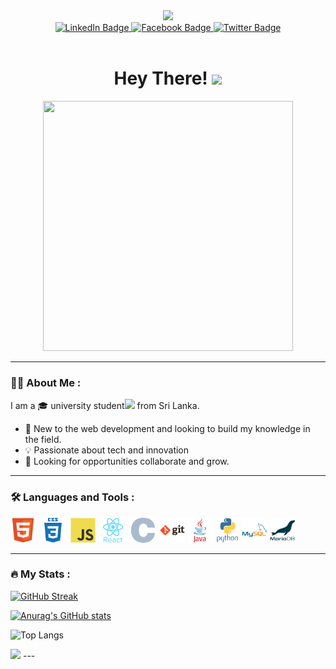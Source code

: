 <div id="header" align="center">
  <img src="https://i.giphy.com/media/v1.Y2lkPTc5MGI3NjExdG9wbG1oejhja29vdmR1OXRqeDVzOXA0eWluY281NTJmZWJobGFsNSZlcD12MV9pbnRlcm5hbF9naWZfYnlfaWQmY3Q9Zw/nFLW7PNGgN3lI68rdv/giphy.gif" width="100"/>
  
<div id="badges">
  <a href="your-linkedin-URL">
    <img src="https://img.shields.io/badge/LinkedIn-blue?style=for-the-badge&logo=linkedin&logoColor=white" alt="LinkedIn Badge"/>
  </a>
  <a href="https://www.facebook.com/profile.php?id=61556359486792&mibextid=ZbWKwL">
    <img src="https://img.shields.io/badge/Facebook-black?style=for-the-badge&logo=facebook&logoColor=%7Bwhite%7D" alt="Facebook Badge"/>
  </a>
  <a href="">
    <img src="https://img.shields.io/badge/Twitter-blue?style=for-the-badge&logo=twitter&logoColor=white" alt="Twitter Badge"/>
  </a>
</div>
<img src="https://komarev.com/ghpvc/?username=ChamodyaWijerathne&style=flat-square&color=blue" alt=""/>
  
<h1>
  Hey There!
  <img src="https://media.giphy.com/media/hvRJCLFzcasrR4ia7z/giphy.gif" width="30px"/>
</h1>



<div align="center">
  <img src=" https://media1.giphy.com/media/v1.Y2lkPTc5MGI3NjExcGl5dGZqZ2owNWtweGFldGFmbHNkbjM1amxhNzh6c3R2OHpkN2ppMiZlcD12MV9pbnRlcm5hbF9naWZfYnlfaWQmY3Q9Zw/GsxDnh135hJnHDl4e9/giphy.gif" width="400" height="400"/>
</div>

---
<div align="left">
  
### :woman_technologist: About Me :
I am a :mortar_board: university student<img src="https://media.giphy.com/media/WUlplcMpOCEmTGBtBW/giphy.gif" width="30"> from Sri Lanka.

- :seedling: New to the web development and looking to build my knowledge in the field.
- :bulb: Passionate about tech and innovation
- :rocket: Looking for opportunities collaborate and grow.
---
### :hammer_and_wrench: Languages and Tools :
  <div>
    <img src="https://github.com/devicons/devicon/blob/master/icons/html5/html5-original.svg" title="HTML5" alt="HTML" width="40" height="40"/>&nbsp;
    <img src="https://github.com/devicons/devicon/blob/master/icons/css3/css3-plain-wordmark.svg" title="CCS3" alt="CSS#" width="40" height="40"/>&nbsp;
    <img src="https://github.com/devicons/devicon/blob/master/icons/javascript/javascript-original.svg" title="JavaScript" alt="JavaScript" width="40" height="40"/>&nbsp;
    <img src="https://github.com/devicons/devicon/blob/master/icons/react/react-original-wordmark.svg" title="React" alt="React" width="40" height="40"/>&nbsp;
    <img src="https://github.com/devicons/devicon/blob/master/icons/c/c-original.svg" title="C" alt="C" width="40" height="40"/>&nbsp;
    <img src="https://github.com/devicons/devicon/blob/master/icons/git/git-original-wordmark.svg" title="Git" **alt="Git" width="40" height="40"/>
    <img src="https://github.com/devicons/devicon/blob/master/icons/java/java-original-wordmark.svg" title="Java" alt="Java" width="40" height="40"/>
    <img src="https://github.com/devicons/devicon/blob/master/icons/python/python-original-wordmark.svg" title="Python" alt="Python" width="40" height="40"/>
    <img src="https://github.com/devicons/devicon/blob/master/icons/mysql/mysql-original-wordmark.svg" title="MySQL" alt="MySQL" width="40" height="40"/>
    <img src="https://github.com/devicons/devicon/blob/master/icons/mariadb/mariadb-original-wordmark.svg" title="MariaDB" alt="MariaDB" width="40" height="40"/>
    
  </div>

---

### :fire: My Stats :

[![GitHub Streak](https://streak-stats.demolab.com?user=ChamodyaWijerathne&theme=dark&date_format=%5BY%20%5DM%20j)](https://git.io/streak-stats)

[![Anurag's GitHub stats](https://github-readme-stats.vercel.app/api?username=ChamodyaWijerathne)](https://github.com/anuraghazra/github-readme-stats)

![Top Langs](https://github-readme-stats.vercel.app/api/top-langs/?username=ChamodyaWijerathne&layout=compact)

<img src="[YOUR_VERCEL_PROJECT_DOMAIN]/[METHOD]?username=[Chamodya Wijerathne]" />
--- 



</div>

